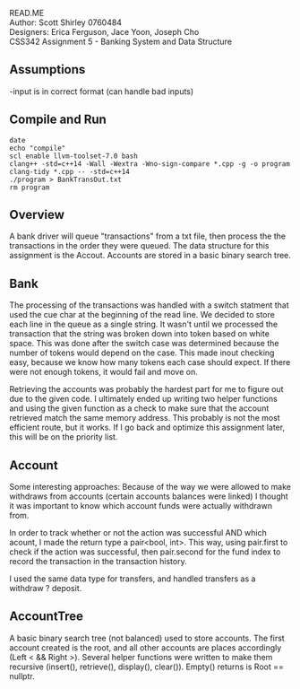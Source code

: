 READ.ME <br />
Author: Scott Shirley 0760484 <br />
Designers: Erica Ferguson, Jace Yoon, Joseph Cho <br />
CSS342 Assignment 5 - Banking System and Data Structure <br />

## Assumptions
-input is in correct format
	(can handle bad inputs)
	
## Compile and Run
```
date
echo "compile"
scl enable llvm-toolset-7.0 bash
clang++ -std=c++14 -Wall -Wextra -Wno-sign-compare *.cpp -g -o program
clang-tidy *.cpp -- -std=c++14
./program > BankTransOut.txt
rm program 
```
	
## Overview
A bank driver will queue "transactions" from a txt file, then process the 
the transactions in the order they were queued.  The data structure for this
assignment is the Accout.  Accounts are stored in a basic binary search tree.

## Bank 
The processing of the transactions was handled with a switch statment that used 
the cue char at the beginning of the read line.  We decided to store each line in 
the queue as a single string.  It wasn't until we processed the transaction that
the string was broken down into token based on white space.  This was done after the 
switch case was determined because the number of tokens would depend on the case.
This made inout checking easy, because we know how many tokens each case should expect.
If there were not enough tokens, it would fail and move on.

Retrieving the accounts was probably the hardest part for me to figure out due to the
given code.  I ultimately ended up writing two helper functions and using the given
function as a check to make sure that the account retrieved match the same memory
address.  This probably is not the most efficient route, but it works.  If I go back
and optimize this assignment later, this will be on the priority list.

## Account
Some interesting approaches: Because of the way we were allowed to 
make withdraws from accounts (certain accounts balances were linked) I thought
it was important to know which account funds were actually withdrawn from.

In order to track whether or not the action was successful AND which acount,
I made the return type a pair<bool, int>.  This way, using pair.first to check
if the action was successful, then pair.second for the fund index to record the
transaction in the transaction history.
 
I used the same data type for transfers, and handled transfers as a withdraw ? deposit.

## AccountTree
A basic binary search tree (not balanced) used to store accounts.  The first account 
created is the root, and all other accounts are places accordingly (Left < && Right >).
Several helper functions were written to make them recursive (insert(), retrieve(), 
display(), clear()).  Empty() returns is Root == nullptr.
